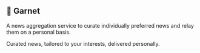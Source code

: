 ## 🌱 Garnet 

A news aggregation service to curate individually preferred news and relay them on a personal basis.

Curated news, tailored to your interests, delivered personally.
